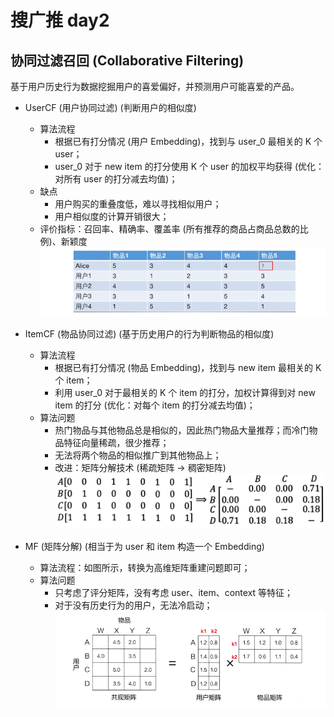 # 搜广推 day2

## 协同过滤召回 (Collaborative Filtering)

基于用户历史行为数据挖掘用户的喜爱偏好，并预测用户可能喜爱的产品。

+ UserCF (用户协同过滤) (判断用户的相似度)
  + 算法流程
    + 根据已有打分情况 (用户 Embedding)，找到与 user_0 最相关的 K 个 user；
    + user_0 对于 new item 的打分使用 K 个 user 的加权平均获得 (优化：对所有 user 的打分减去均值)；
  + 缺点
    + 用户购买的重叠度低，难以寻找相似用户；
    + 用户相似度的计算开销很大；
  + 评价指标：召回率、精确率、覆盖率 (所有推荐的商品占商品总数的比例)、新颖度
![usercf](pic/usercf.png)

+ ItemCF (物品协同过滤) (基于历史用户的行为判断物品的相似度)
  + 算法流程
    + 根据已有打分情况 (物品 Embedding)，找到与 new item 最相关的 K 个 item；
    + 利用 user_0 对于最相关的 K 个 item 的打分，加权计算得到对 new item 的打分 (优化：对每个 item 的打分减去均值)；
  + 算法问题
    + 热门物品与其他物品总是相似的，因此热门物品大量推荐；而冷门物品特征向量稀疏，很少推荐；
    + 无法将两个物品的相似推广到其他物品上；
    + 改进：矩阵分解技术 (稀疏矩阵 -> 稠密矩阵)
![itemcf](pic/itemcf.png)

+ MF (矩阵分解) (相当于为 user 和 item 构造一个 Embedding)
  + 算法流程：如图所示，转换为高维矩阵重建问题即可；
  + 算法问题
    + 只考虑了评分矩阵，没有考虑 user、item、context 等特征；
    + 对于没有历史行为的用户，无法冷启动；
![mf](pic/mf.png)